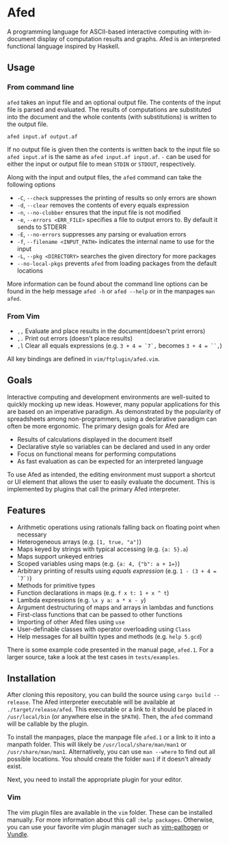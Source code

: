 # Afed
A programming language for ASCII-based interactive computing
with in-document display of computation results and graphs.
Afed is an interpreted functional language inspired by Haskell.

## Usage

### From command line
`afed` takes an input file and an optional output file.
The contents of the input file is parsed and evaluated.
The results of computations are substituted into the document
and the whole contents (with substitutions) is written to the output file.
```
afed input.af output.af
```
If no output file is given then the contents is written back to the input file
so `afed input.af` is the same as `afed input.af input.af`.
`-` can be used for either the input or output file
to mean `STDIN` or `STDOUT`, respectively.

Along with the input and output files,
the `afed` command can take the following options
- `-C`, `--check` suppresses the printing of results so only errors are shown
- `-d`, `--clear` removes the contents of every equals expression
- `-n`, `--no-clobber` ensures that the input file is not modified
- `-e`, `--errors <ERR_FILE>` specifies a file to output errors to. By default it sends to STDERR
- `-E`, `--no-errors` suppresses any parsing or evaluation errors
- `-f`, `--filename <INPUT_PATH>` indicates the internal name to use for the input
- `-L`, `--pkg <DIRECTORY>` searches the given directory for more packages
- `--no-local-pkgs` prevents `afed` from loading packages from the default locations

More information can be found about the command line options
can be found in the help message `afed -h` or `afed --help`
or in the manpages `man afed`.

### From Vim

- `,,`  Evaluate and place results in the document(doesn't print errors)
- `,.`  Print out errors (doesn't place results)
- `,l`  Clear all equals expressions (e.g. ``3 + 4 = `7`,`` becomes ```3 + 4 = ``,```)

All key bindings are defined in `vim/ftplugin/afed.vim`.


## Goals
Interactive computing and development environments
are well-suited to quickly mocking up new ideas.
However, many popular applications for this are based on an imperative paradigm.
As demonstrated by the popularity of spreadsheets among non-programmers,
using a declarative paradigm can often be more ergonomic.
The primary design goals for Afed are

- Results of calculations displayed in the document itself
- Declarative style so variables can be declared and used in any order
- Focus on functional means for performing computations
- As fast evaluation as can be expected for an interpreted language

To use Afed as intended, the editing environment must support a shortcut or UI element
that allows the user to easily evaluate the document.
This is implemented by plugins that call the primary Afed interpreter.

## Features

- Arithmetic operations using rationals falling back on floating point when necessary
- Heterogeneous arrays (e.g. `[1, true, "a"]`)
- Maps keyed by strings with typical accessing (e.g. `{a: 5}.a`)
- Maps support unkeyed entries
- Scoped variables using maps (e.g. `{a: 4, {"b": a + 1=}`)
- Arbitrary printing of results using *equals expression* (e.g. ``1 - (3 + 4 = `7`)``)
- Methods for primitive types
- Function declarations in maps (e.g. `f x t: 1 + x ^ t`)
- Lambda expressions (e.g. `\x y a: a * x - y`)
- Argument destructuring of maps and arrays in lambdas and functions
- First-class functions that can be passed to other functions
- Importing of other Afed files using `use`
- User-definable classes with operator overloading using `Class`
- Help messages for all builtin types and methods (e.g. `help 5.gcd`)

There is some example code presented in the manual page, `afed.1`.
For a larger source, take a look at the test cases in `tests/examples`.

## Installation

After cloning this repository, you can build the source using `cargo build --release`.
The Afed interpreter executable will be available at `./target/release/afed`.
This executable or a link to it should be placed in `/usr/local/bin`
(or anywhere else in the `$PATH`).
Then, the `afed` command will be callable by the plugin.

To install the manpages, place the manpage file `afed.1` or a link to it into a manpath folder.
This will likely be `/usr/local/share/man/man1` or `/usr/share/man/man1`.
Alternatively, you can use `man --where` to find out all possible locations.
You should create the folder `man1` if it doesn't already exist.

Next, you need to install the appropriate plugin for your editor.

### Vim
The vim plugin files are available in the `vim` folder.
These can be installed manually.
For more information about this call `:help packages`.
Otherwise, you can use your favorite vim plugin manager such as
[vim-pathogen](https://github.com/tpope/vim-pathogen) or
[Vundle](https://github.com/VundleVim/Vundle.vim).

